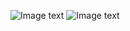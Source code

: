 ![Image text](http://raw.github.com/LLin233/Le-Lib-For-Android/master/TodoList/demo2.png)
![Image text](http://raw.github.com/LLin233/Le-Lib-For-Android/master/TodoList/demo1.png)